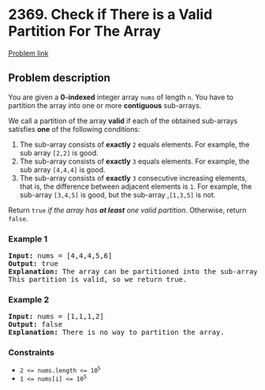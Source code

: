 # 2369. Check if There is a Valid Partition For The Array

[Problem link](https://leetcode.com/problems/check-if-there-is-a-valid-partition-for-the-array/)

## Problem description

<p>You are given a <strong>0-indexed</strong> integer array <code>nums</code> of length <code>n</code>. You have to partition the array into one or more <strong>contiguous</strong> sub-arrays.</p>

<p>We call a partition of the array <b>valid</b> if each of the obtained sub-arrays satisfies <b>one</b> of the following conditions:</p>

<ol>
  <li>The sub-array consists of <strong>exactly</strong> <code>2</code> equals elements. For example, the sub array <code>[2,2]</code> is good.</li>
  <li>The sub-array consists of <strong>exactly</strong> <code>3</code> equals elements. For example, the sub array <code>[4,4,4]</code> is good.</li>
  <li>The sub-array consists of  <strong>exactly</strong> <code>3</code> consecutive increasing elements, that is, the difference between adjacent elements is <code>1</code>. For example, the sub-array <code>[3,4,5]</code> is good, but the sub-array ,<code>[1,3,5]</code> is not.</li>
</ol>

<p>Return <code>true</code> <em>if the array has <b>at least</b> one valid partition</em>. Otherwise, return <code>false</code>.</p>

### Example 1

<pre>
<b>Input:</b> nums = [4,4,4,5,6]
<b>Output:</b> true
<b>Explanation:</b> The array can be partitioned into the sub-arrays [4,4] and [4,5,6].
This partition is valid, so we return true.
</pre>

### Example 2

<pre>
<b>Input:</b> nums = [1,1,1,2]
<b>Output:</b> false
<b>Explanation:</b> There is no way to partition the array.
</pre>

### Constraints

<ul>
  <li><code>2 &lt;= nums.length &lt;= 10<sup>5</sup></code></li>
  <li><code>1 &lt;= nums[i] &lt;= 10<sup>5</sup></code></li>
</ul>
